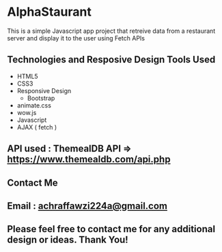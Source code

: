 # AlphaStaurant
This is a simple Javascript app project that retreive data from a restaurant server and display it to the user using Fetch APIs

## Technologies and Resposive Design Tools Used
- HTML5
- CSS3
- Responsive Design
  - Bootstrap
- animate.css
- wow.js
- Javascript
- AJAX ( fetch )

## API used : ThemealDB API =>  https://www.themealdb.com/api.php
  
## Contact Me
  ## Email : achraffawzi224a@gmail.com
 
## Please feel free to contact me for any additional design or ideas. Thank You!
